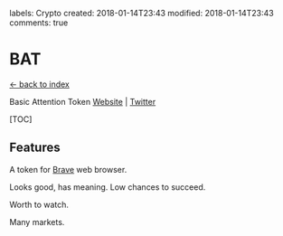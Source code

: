 labels: Crypto
created: 2018-01-14T23:43
modified: 2018-01-14T23:43
comments: true

# BAT

[← back to index](./index)

Basic Attention Token [Website](https://basicattentiontoken.org/) | [Twitter](https://twitter.com/AttentionToken)

[TOC]

## Features

A token for [Brave](https://brave.com/) web browser.

Looks good, has meaning. Low chances to succeed.

Worth to watch.

Many markets.
